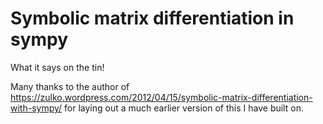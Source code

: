 # Symbolic matrix differentiation in sympy

What it says on the tin! 

Many thanks to the author of https://zulko.wordpress.com/2012/04/15/symbolic-matrix-differentiation-with-sympy/ for laying out a much earlier version of this I have built on. 